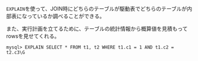 `EXPLAIN`を使って、JOIN時にどちらのテーブルが駆動表でどちらのテーブルが内部表になっているか調べることができる。

また、実行計画を立てるために、テーブルの統計情報から概算値を見積もってrowsを見せてくれる。

```
mysql> EXPLAIN SELECT * FROM t1, t2 WHERE t1.c1 = 1 AND t1.c2 = t2.c3\G
```

